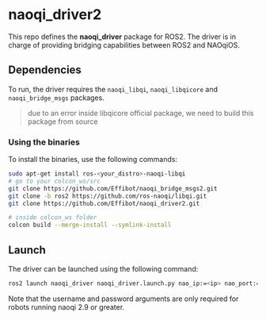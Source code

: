 # naoqi_driver2

This repo defines the __naoqi_driver__ package for ROS2. The driver is in charge of providing bridging capabilities between ROS2 and NAOqiOS.

## Dependencies
To run, the driver requires the `naoqi_libqi`, `naoqi_libqicore` and `naoqi_bridge_msgs` packages. 
> due to an error inside libqicore official package, we need to build this package from source

### Using the binaries
To install the binaries, use the following commands:
```sh
sudo apt-get install ros-<your_distro>-naoqi-libqi
# go to your colcon_ws/src
git clone https://github.com/Effibot/naoqi_bridge_msgs2.git
git clone -b ros2 https://github.com/ros-naoqi/libqi.git
git clone https://github.com/Effibot/naoqi_driver2.git

# inside colcon_ws folder
colcon build --merge-install --symlink-install 
```

## Launch
The driver can be launched using the following command:
```sh
ros2 launch naoqi_driver naoqi_driver.launch.py nao_ip:=<ip> nao_port:=<port> network_interface:=<interface> username:=<name> password:=<passwd>
```
Note that the username and password arguments are only required for robots running naoqi 2.9 or greater.
